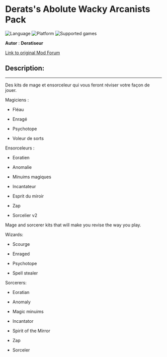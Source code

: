 # Derats's Abolute Wacky Arcanists Pack

![Language](https://img.shields.io/static/v1?label=language&message=english%20%7C%20french%20%7C%20&color=informational)
![Platform](https://img.shields.io/static/v1?label=platform&message=windows%20%7C%20macOS%20%7C%20&color=informational)
![Supported games](https://img.shields.io/static/v1?label=supported%20games&message=BGEE%20%7C%20BG2EE%20%7C%20EET%20%7C%20IWDEE%20%7C&color=dodgerblue)

**Autor** : **Deratiseur**

[Link to original Mod Forum](https://www.baldursgateworld.fr/viewtopic.php?t=33790)


## Description:
------------

Des kits de mage et ensorceleur qui vous feront réviser votre façon de jouer.

Magiciens :

- Fléau

- Enragé

- Psychotope

- Voleur de sorts

Ensorceleurs :

- Eoratien

- Anomalie

- Minuims magiques

- Incantateur

- Esprit du miroir

- Zap

- Sorcelier v2


Mage and sorcerer kits that will make you revise the way you play.

Wizards:

- Scourge

- Enraged

- Psychotope

- Spell stealer

Sorcerers:

- Eoratian

- Anomaly

- Magic minuims

- Incantator

- Spirit of the Mirror

- Zap

- Sorceler
